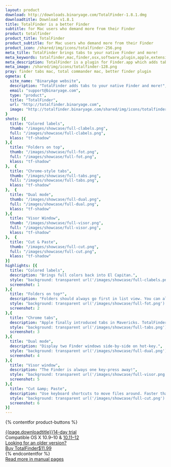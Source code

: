 ```yaml
---
layout: product
download: http://downloads.binaryage.com/TotalFinder-1.8.1.dmg
downloadtitle: Download v1.8.1
title: TotalFinder is a better Finder
subtitle: for Mac users who demand more from their Finder
product: totalfinder
product_title: TotalFinder
product_subtitle: for Mac users who demand more from their Finder
product_icon: /shared/img/icons/totalfinder-256.png
meta_title: TotalFinder brings tabs to your native Finder and more!
meta_keywords: totalfinder,mac,finder,osx,software,plugin,apple,extension,utility,macosx,apps,tools,tabs,productivity,app,hacks,application,utilities,simbl,visor,totalcommander,binaryage
meta_description: TotalFinder is a plugin for Finder.app which adds tabs like those in Google Chrome, dual panels similar to TotalCommander, and other improvements.
meta_image: /shared/img/icons/totalfinder-128.png
pray: finder tabs mac, total commander mac, better finder plugin
ogmeta: {
  site_name: "BinaryAge website",
  description: "TotalFinder adds tabs to your native Finder and more!",
  email: "support@binaryage.com",
  type: "product",
  title: "TotalFinder",
  url: "http://totalfinder.binaryage.com",
  image: "http://totalfinder.binaryage.com/shared/img/icons/totalfinder-256.png"
}
shots: [{
  title: "Colored labels",
  thumb: "/images/showcase/full-clabels.png",
  full: "/images/showcase/full-clabels.png",
  klass: "tf-shadow"
},{
  title: "Folders on top",
  thumb: "/images/showcase/full-fot.png",
  full: "/images/showcase/full-fot.png",
  klass: "tf-shadow"
},  {
  title: "Chrome-style tabs",
  thumb: "/images/showcase/full-tabs.png",
  full: "/images/showcase/full-tabs.png",
  klass: "tf-shadow"
},  {
  title: "Dual mode",
  thumb: "/images/showcase/full-dual.png",
  full: "/images/showcase/full-dual.png",
  klass: "tf-shadow"
},{
  title: "Visor Window",
  thumb: "/images/showcase/full-visor.png",
  full: "/images/showcase/full-visor.png",
  klass: "tf-shadow"
},  {
  title: "Cut & Paste",
  thumb: "/images/showcase/full-cut.png",
  full: "/images/showcase/full-cut.png",
  klass: "tf-shadow"
}]
highlights: [{
  title: "Colored labels",
  description: "Brings full colors back into El Capitan.",
  style: "background: transparent url('/images/showcase/full-clabels.png') no-repeat -274px -100px / 650px 430px",
  screenshot: 1
},{
  title: "Folders on top*",
  description: "Folders should always go first in list view. You can also easily toggle display of hidden files.",
  style: "background: transparent url('/images/showcase/full-fot.png') no-repeat -162px -162px / 650px 430px",
  screenshot: 2
},{
  title: "Chrome tabs",
  description: "Apple finally introduced tabs in Mavericks. TotalFinder added Chrome tabs in Snow Leopard.",
  style: "background: transparent url('/images/showcase/full-tabs.png') no-repeat -350px -96px / 650px 430px",
  screenshot: 3
},{
  title: "Dual mode",
  description: "Display two Finder windows side-by-side on hot-key.",
  style: "background: transparent url('/images/showcase/full-dual.png') no-repeat -244px -0px / 1000px 621px",
  screenshot: 4
},{
  title: "Visor window",
  description: "The Finder is always one key-press away!",
  style: "background: transparent url('/images/showcase/full-visor.png') no-repeat -0px -0px / 650px 430px",
  screenshot: 5
},{
  title: "Cut &amp; Paste",
  description: "Use keyboard shortcuts to move files around. Faster than drag &amp; drop.",
  style: "background: transparent url('/images/showcase/full-cut.png') no-repeat -320px -240px / 650px 430px",
  screenshot: 6
}]
---
```


{% contentfor product-buttons %}
<div class="product-buttons">
  <div class="button-container">
    <a href="{{page.download}}" id="o-download-button" class="button product-button-download">
      <span><i class="fa fa-download fa-lg"></i>{{page.downloadtitle}}</span><span class="trial-note">14-day trial</span>
    </a>
    <div class="button-note">
      <i class="fa fa-laptop"></i> Compatible OS X 10.9&ndash;10 &amp; <a href="/system-integrity-protection" target="_blank">10.11&ndash;12 <i class="fa fa-info-circle"></i></a><br>
      <a href="/compatibility">Looking for an older version?</a><br>
    </div>
  </div>
  <div class="button-container">
    <a id="o-buy" class="button product-button-buy" href="//sites.fastspring.com/binaryage-store/instant/totalfinder">
      <span><i class="fa fa-heart fa-lg"></i>Buy TotalFinder</span><span class="price-note">$11.99</span>
    </a>
  </div>
</div>
{% endcontentfor %}

<div class="row">
  <div class="col-md-4 col-md-offset-1">
    <div class="manual-button-box">
      <a href="/about" class="button product-button-doc">
        <div><i class="fa fa-book"></i> Read more in manual pages</div>
      </a>
    </div>
  </div>
</div>

<script>
  $(function() {
    $("#o-download-button").bind('click', function(e) {
      ga('send', 'pageview', '/overlays/o-download');
    });
    $('.screenshot').fancybox();
    $('.screenshot-box').navigen({
      target: $(".navi")
    });
    $('.highlight').showcase();
  });
</script>
